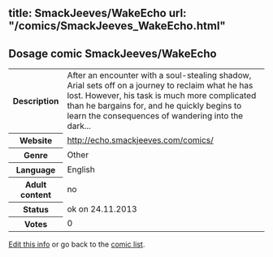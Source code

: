title: SmackJeeves/WakeEcho
url: "/comics/SmackJeeves_WakeEcho.html"
---
Dosage comic SmackJeeves/WakeEcho
-----------------------------------------

<p id="msg"></p>
<script type="text/javascript">
if (window.location.search === '?edit_info_mail=sent_ok') {
  var elem = document.getElementById("msg");
  elem.innerHTML = 'Edited information sucessfully sent for review, which is usually done daily. Thanks!';
  elem.className = 'ok';
}
</script>
<table class="comicinfo">
<tr>
<th>Description</th><td>After an encounter with a soul-stealing shadow, Arial sets off on a journey to reclaim what he has lost. However, his task is much more complicated than he bargains for, and he quickly begins to learn the consequences of wandering into the dark...</td>
</tr>
<tr>
<th>Website</th><td><a href="http://echo.smackjeeves.com/comics/">http://echo.smackjeeves.com/comics/</a></td>
</tr>
<tr>
<th>Genre</th><td>Other</td>
</tr>
<tr>
<th>Language</th><td>English</td>
</tr>
<tr>
<th>Adult content</th><td>no</td>
</tr>
<tr>
<th>Status</th><td>ok on 24.11.2013</td>
</tr>
<tr>
<th>Votes</th><td>0</td>
</tr>
</table>

[Edit this info](SmackJeeves_WakeEcho_edit.html) or go back to the [comic list](../comic-index.html).
